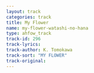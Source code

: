 ```yaml
---
layout: track
categories: track
title: My Flower
name: my-flower-watashi-no-hana
type: ahfow_track
track-id: 296
track-lyrics: 
track-author: K. Tomokawa
track-sort: "MY FLOWER"
track-original: 
---
```

